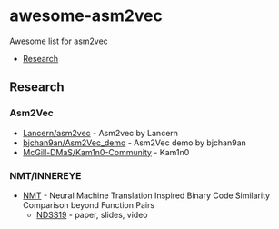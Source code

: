 # awesome-asm2vec
Awesome list for asm2vec

- [Research](#research)

## Research

### Asm2Vec
- [Lancern/asm2vec](https://github.com/Lancern/asm2vec) - Asm2vec by Lancern
- [bjchan9an/Asm2Vec_demo](https://github.com/bjchan9an/Asm2Vec_demo) - Asm2Vec demo by bjchan9an
- [McGill-DMaS/Kam1n0-Community](https://github.com/McGill-DMaS/Kam1n0-Community) - Kam1n0

### NMT/INNEREYE

- [NMT](https://github.com/nmt4binaries/nmt4binaries.github.io) - Neural Machine Translation Inspired Binary Code Similarity Comparison beyond Function Pairs
  - [NDSS19](https://www.ndss-symposium.org/ndss-paper/neural-machine-translation-inspired-binary-code-similarity-comparison-beyond-function-pairs/) - paper, slides, video
